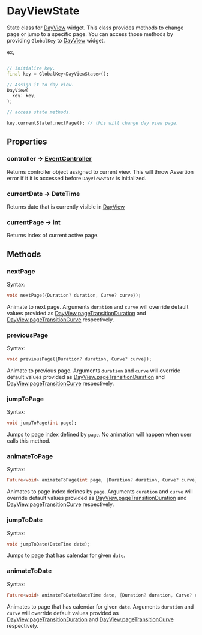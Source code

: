# DayViewState

State class for [DayView](day_view.md) widget. This class provides methods to change page or jump to a specific page. You can access those methods by providing `GlobalKey` to [DayView](day_view.md) widget.

ex,

```dart

// Initialize key.
final key = GlobalKey<DayViewState>();

// Assign it to day view.
DayView(
  key: key,
);

// access state methods.

key.currentState!.nextPage(); // this will change day view page.

```

## Properties

### controller -> [EventController](event_controller.md)

Returns controller object assigned to current view. This will throw Assertion error if it it is accessed before `DayViewState` is initialized.

### currentDate -> DateTime

Returns date that is currently visible in [DayView](day_view.md)

### currentPage -> int

Returns index of current active page.

## Methods

### nextPage

Syntax:

```dart
void nextPage({Duration? duration, Curve? curve});
```

Animate to next page. Arguments `duration` and `curve` will override default values provided as [DayView.pageTransitionDuration](day_view.md) and [DayView.pageTransitionCurve](day_view.md) respectively.

### previousPage

Syntax:

```dart
void previousPage({Duration? duration, Curve? curve});
```

Animate to previous page. Arguments `duration` and `curve` will override default values provided as [DayView.pageTransitionDuration](day_view.md) and [DayView.pageTransitionCurve](day_view.md) respectively.

### jumpToPage

Syntax:

```dart
void jumpToPage(int page);
```

Jumps to page index defined by `page`. No animation will happen when user calls this method.

### animateToPage

Syntax:

```dart
Future<void> animateToPage(int page, {Duration? duration, Curve? curve});
```

Animates to page index defines by `page`. Arguments `duration` and `curve` will override default values provided as [DayView.pageTransitionDuration](day_view.md) and [DayView.pageTransitionCurve](day_view.md) respectively.

### jumpToDate

Syntax:

```dart
void jumpToDate(DateTime date);
```

Jumps to page that has calendar for given `date`.

### animateToDate

Syntax:

```dart
Future<void> animateToDate(DateTime date, {Duration? duration, Curve? curve});
```

Animates to page that has calendar for given `date`. Arguments `duration` and `curve` will override default values provided as [DayView.pageTransitionDuration](day_view.md) and [DayView.pageTransitionCurve](day_view.md) respectively.
